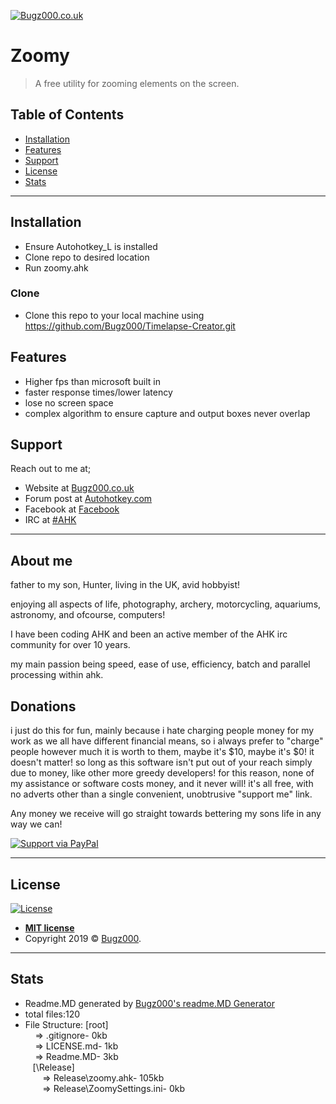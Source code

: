 <a href="Bugz000.co.uk"><img src="https://i.imgur.com/4XnQ5eF.png" title="Bugz000.co.uk" alt="Bugz000.co.uk"></a>

 # Zoomy

 > A free utility for zooming elements on the screen.


 ## Table of Contents

 - [Installation](#installation)
 - [Features](#features)
 - [Support](#support)
 - [License](#license)
 - [Stats](#Stats)

 ---

 ## Installation

- Ensure Autohotkey_L is installed
- Clone repo to desired location
- Run zoomy.ahk

 ### Clone

 - Clone this repo to your local machine using https://github.com/Bugz000/Timelapse-Creator.git

 ## Features
- Higher fps than microsoft built in
- faster response times/lower latency
- lose no screen space
- complex algorithm to ensure capture and output boxes never overlap

 ## Support

 Reach out to me at;

 - Website at <a href="bugz000.co.uk" target="_blank">Bugz000.co.uk</a>
 - Forum post at <a href="https://www.autohotkey.com/boards/viewtopic.php?f=6&t=69856" target="_blank">Autohotkey.com</a>
 - Facebook at <a href="https://www.facebook.com/" target="_blank">Facebook</a>
 - IRC at <a href="https://kiwiirc.com/nextclient/irc.freenode.net/#ahk" target="_blank">#AHK</a>
 ---

 ## About me

 father to my son, Hunter, living in the UK, avid hobbyist!

 enjoying all aspects of life, photography, archery, motorcycling, aquariums, astronomy, and ofcourse, computers!

 I have been coding AHK and been an active member of the AHK irc community for over 10 years.

 my main passion being speed, ease of use, efficiency, batch and parallel processing within ahk.

 ## Donations

 i just do this for fun, mainly because i hate charging people money for my work as we all have different financial means, so i always prefer to "charge" people however much it is worth to them, maybe it's $10, maybe it's $0! it doesn't matter! so long as this software isn't put out of your reach simply due to money, like other more greedy developers!
 for this reason, none of my assistance or software costs money, and it never will! it's all free, with no adverts other than a single convenient, unobtrusive "support me" link.

 Any money we receive will go straight towards bettering my sons life in any way we can!

 [![Support via PayPal](https://cdn.rawgit.com/twolfson/paypal-github-button/1.0.0/dist/button.svg)](https://www.paypal.me/Bugz000/)


 ---

 ## License

 [![License](http://img.shields.io/:license-mit-blue.svg?style=flat-square)](http://badges.mit-license.org)

 - **[MIT license](http://opensource.org/licenses/mit-license.php)**
 - Copyright 2019 © <a href="http://www.Bugz000.co.uk" target="_blank">Bugz000</a>.
 ---
 ## Stats
 - Readme.MD generated by <a href="https://github.com/Bugz000/" target="_blank">Bugz000's readme.MD Generator</a>
 - total files:120
 - File Structure:
[root]<br/>&nbsp;&nbsp;&nbsp; => .gitignore- 0kb<br/>&nbsp;&nbsp;&nbsp; => LICENSE.md- 1kb<br/>&nbsp;&nbsp;&nbsp; => Readme.MD- 3kb<br/>&nbsp;&nbsp;&nbsp;[\Release]<br/>&nbsp;&nbsp;&nbsp;&nbsp;&nbsp;&nbsp; => Release\zoomy.ahk- 105kb<br/>&nbsp;&nbsp;&nbsp;&nbsp;&nbsp;&nbsp; => Release\ZoomySettings.ini- 0kb<br/>
